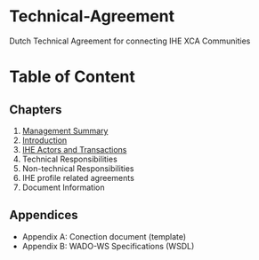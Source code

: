 # Technical-Agreement
Dutch Technical Agreement for connecting IHE XCA Communities

# Table of Content

## Chapters
1. [Management Summary](Chapters/Management%20Summary.md)
2. [Introduction](Chapters/Introduction.md)
3. [IHE Actors and Transactions](Chapters/IHE%20Actors%20and%20Transactions.md)
4. Technical Responsibilities
5. Non-technical Responsibilities
6. IHE profile related agreements
7. Document Information

## Appendices

- Appendix A: Conection document (template)
- Appendix B: WADO-WS Specifications (WSDL)
